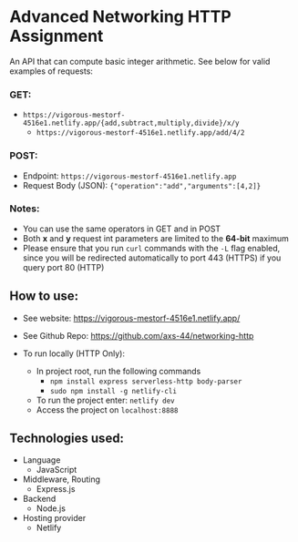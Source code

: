 # Advanced Networking HTTP Assignment

An API that can compute basic integer arithmetic. See below for valid examples of requests:

### GET:

- `https://vigorous-mestorf-4516e1.netlify.app/{add,subtract,multiply,divide}/x/y`
  - `https://vigorous-mestorf-4516e1.netlify.app/add/4/2`

### POST:

- Endpoint: `https://vigorous-mestorf-4516e1.netlify.app`
- Request Body (JSON):  `{"operation":"add","arguments":[4,2]}`

### Notes:

- You can use the same operators in GET and in POST
- Both **x** and **y** request int parameters are limited to the **64-bit** maximum
- Please ensure that you run `curl` commands with the `-L` flag enabled, since you will be redirected automatically to port 443 (HTTPS) if you query port 80 (HTTP)


## How to use:

- See website: https://vigorous-mestorf-4516e1.netlify.app/
- See Github Repo: https://github.com/axs-44/networking-http

- To run locally (HTTP Only):
  - In project root, run the following commands
    - `npm install express serverless-http body-parser`
    - `sudo npm install -g netlify-cli`
  - To run the project enter: `netlify dev`
  - Access the project on `localhost:8888`

## Technologies used:
- Language
  - JavaScript
- Middleware, Routing
  - Express.js
- Backend
  - Node.js
- Hosting provider
  - Netlify


